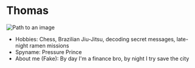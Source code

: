 # Thomas

![Path to an image](happiness.jpg)

- Hobbies: Chess, Brazilian Jiu-Jitsu, decoding secret messages, late-night ramen missions  
- Spyname: Pressure Prince
- About me (Fake): By day I'm a finance bro, by night I try save the city